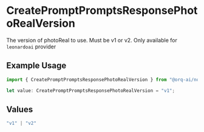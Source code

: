 # CreatePromptPromptsResponsePhotoRealVersion

The version of photoReal to use. Must be v1 or v2. Only available for `leonardoai` provider

## Example Usage

```typescript
import { CreatePromptPromptsResponsePhotoRealVersion } from "@orq-ai/node/models/operations";

let value: CreatePromptPromptsResponsePhotoRealVersion = "v1";
```

## Values

```typescript
"v1" | "v2"
```